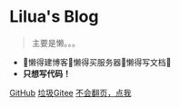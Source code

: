 # Lilua's Blog

> 主要是懒。。。

- :pig:懒得建博客:pig:懒得买服务器:pig:懒得写文档:pig:
- **只想写代码！**

[GitHub](https://github.com/yang-lile)
[垃圾Gitee](https://gitee.com/yang-lile)
[不会翻页，点我](#简介)
